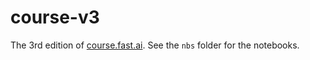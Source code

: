 # course-v3
The 3rd edition of [course.fast.ai](https://course.fast.ai). See the `nbs` folder for the notebooks.

